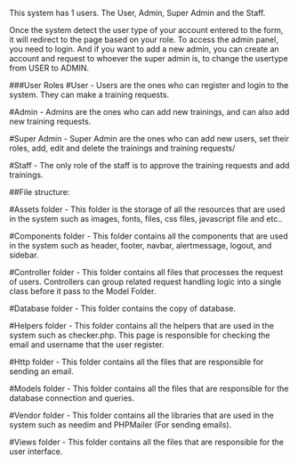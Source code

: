 This system has 1 users.
The User, Admin, Super Admin and the Staff.

Once the system detect the user type of your account entered to the form, it will redirect to the page based on your role.
To access the admin panel, you need to login. And if you want to add a new admin, you can create an account and request to whoever the super admin is, to change the usertype from USER to ADMIN.

###User Roles
#User - Users are the ones who can register and login to the system. They can make a training requests.

#Admin - Admins are the ones who can add new trainings, and can also add new training requests.

#Super Admin - Super Admin are the ones who can add new users, set their roles, add, edit and delete the trainings and training requests/

#Staff - The only role of the staff is to approve the training requests and add trainings. 

##File structure:

#Assets folder - This folder is the storage of all the resources that are used in the system such as images, fonts, files, css files, javascript file and etc..

#Components folder - This folder contains all the components that are used in the system such as header, footer, navbar, alertmessage, logout, and sidebar.

#Controller folder - This folder contains all files that processes the request of users. Controllers can group related request handling logic into a single class before it pass to the Model Folder.

#Database folder - This folder contains the copy of database.

#Helpers folder - This folder contains all the helpers that are used in the system such as checker.php. This page is responsible for checking the email and username that the user register.

#Http folder - This folder contains all the files that are responsible for sending an email.

#Models folder - This folder contains all the files that are responsible for the database connection and queries.

#Vendor folder - This folder contains all the libraries that are used in the system such as needim and PHPMailer (For sending emails).

#Views folder - This folder contains all the files that are responsible for the user interface.
